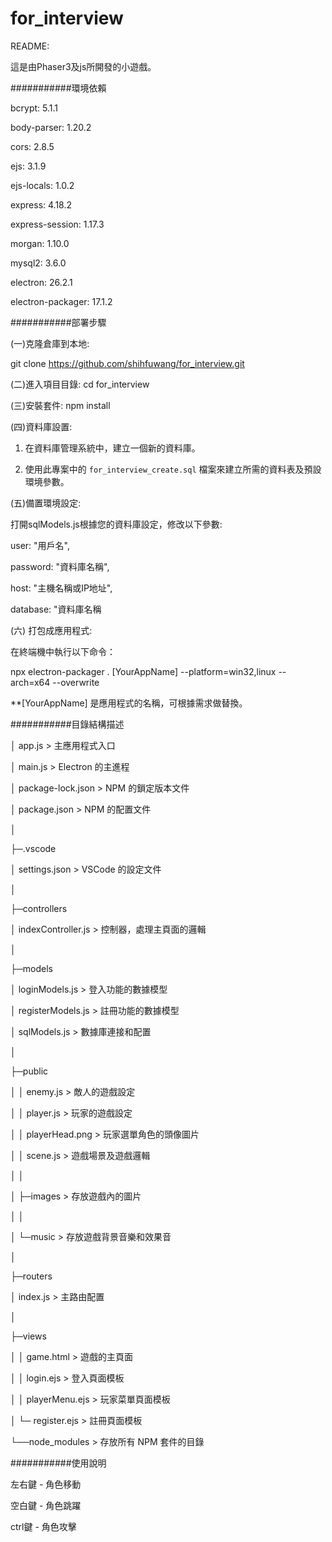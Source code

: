 # for_interview
README: 

這是由Phaser3及js所開發的小遊戲。


###########環境依賴


bcrypt: 5.1.1

body-parser: 1.20.2

cors: 2.8.5

ejs: 3.1.9

ejs-locals: 1.0.2

express: 4.18.2

express-session: 1.17.3

morgan: 1.10.0

mysql2: 3.6.0

electron: 26.2.1

electron-packager: 17.1.2

###########部署步驟

(一)克隆倉庫到本地:

git clone https://github.com/shihfuwang/for_interview.git

(二)進入項目目錄:
cd for_interview

(三)安裝套件:
npm install

(四)資料庫設置:

1. 在資料庫管理系統中，建立一個新的資料庫。
   
3. 使用此專案中的 `for_interview_create.sql` 檔案來建立所需的資料表及預設環境參數。

(五)備置環境設定:

打開sqlModels.js根據您的資料庫設定，修改以下參數:

user: "用戶名",

password: "資料庫名稱",

host: "主機名稱或IP地址",

database: "資料庫名稱

(六) 打包成應用程式:

在終端機中執行以下命令：

npx electron-packager . [YourAppName] --platform=win32,linux --arch=x64 --overwrite

**[YourAppName] 是應用程式的名稱，可根據需求做替換。



###########目錄結構描述


│  app.js                 > 主應用程式入口


│  main.js                > Electron 的主進程


│  package-lock.json      > NPM 的鎖定版本文件


│  package.json           > NPM 的配置文件


│  


├─.vscode


│      settings.json      > VSCode 的設定文件

│      


├─controllers


│      indexController.js > 控制器，處理主頁面的邏輯


│      


├─models


│      loginModels.js     > 登入功能的數據模型


│      registerModels.js  > 註冊功能的數據模型


│      sqlModels.js       > 數據庫連接和配置


│      


├─public


│  │  enemy.js            > 敵人的遊戲設定


│  │  player.js           > 玩家的遊戲設定


│  │  playerHead.png      > 玩家選單角色的頭像圖片


│  │  scene.js            > 遊戲場景及遊戲邏輯


│  │  


│  ├─images               > 存放遊戲內的圖片


│  │   


│  └─music                > 存放遊戲背景音樂和效果音


│        


├─routers


│      index.js           > 主路由配置


│      


├─views


│  │  game.html           > 遊戲的主頁面


│  │  login.ejs           > 登入頁面模板


│  │  playerMenu.ejs      > 玩家菜單頁面模板


│  └─  register.ejs       > 註冊頁面模板


└──node_modules           > 存放所有 NPM 套件的目錄



###########使用說明


左右鍵 - 角色移動

空白鍵 - 角色跳躍

ctrl鍵 - 角色攻擊
